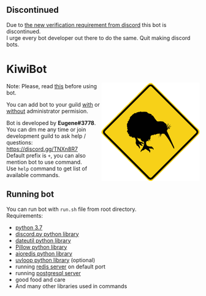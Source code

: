 ## Discontinued
Due to [the new verification requirement from discord](https://blog.discordapp.com/the-future-of-bots-on-discord-4e6e050ab52e?gi=c224c24773b6) this bot is discontinued.  
I urge every bot developer out there to do the same. Quit making discord bots.  

# KiwiBot

<img align=right height=256 src=.github/avatar.png>

Note: Please, read [this](https://github.com/WorstDiscordBots/KiwiBot/blob/master/README.md) before using bot.

You can add bot to your guild [with](https://discordapp.com/oauth2/authorize?client_id=394793577160376320&scope=bot&permissions=8) or [without](https://discordapp.com/oauth2/authorize?client_id=394793577160376320&scope=bot&permissions=2146958583) administrator permision.

Bot is developed by **Eugene#3778**.  
You can dm me any time or join development guild to ask help / questions: https://discord.gg/TNXn8R7  
Default prefix is `+`, you can also mention bot to use command.  
Use `help` command to get list of available commands.

## Running bot
You can run bot with `run.sh` file from root directory.  
Requirements:
* [python 3.7](https://www.python.org/downloads)
* [discord.py python library](https://github.com/Rapptz/discord.py)
* [dateutil python library](https://dateutil.readthedocs.io/en/stable)
* [Pillow python library](https://github.com/python-pillow/Pillow)
* [aioredis python library](https://aioredis.readthedocs.io/en/latest)
* [uvloop python library](https://uvloop.readthedocs.io) (optional)
* running [redis server](https://redis.io) on default port
* running [postgresql server](https://www.postgresql.org)
* good food and care
* And many other libraries used in commands

